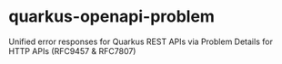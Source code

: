# quarkus-openapi-problem
Unified error responses for Quarkus REST APIs via Problem Details for HTTP APIs (RFC9457 &amp; RFC7807)
